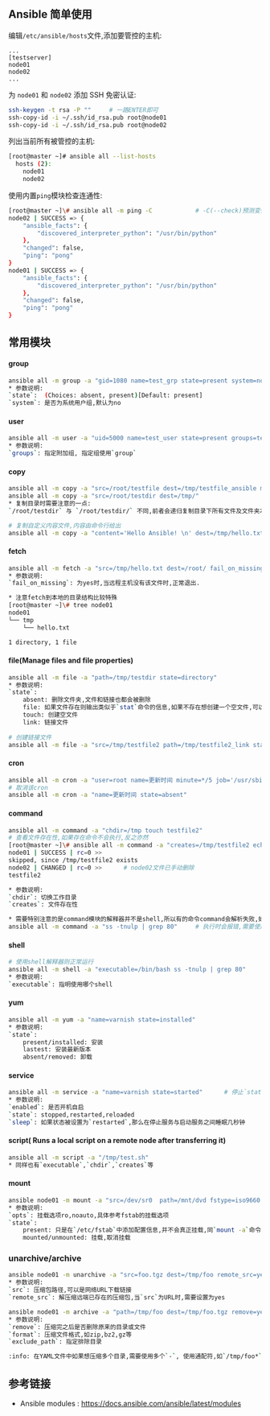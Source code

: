 ## Ansible 简单使用

编辑`/etc/ansible/hosts`文件,添加要管控的主机:

```config
...
[testserver]
node01
node02
...
```

为 `node01` 和 `node02` 添加 SSH 免密认证:

```bash
ssh-keygen -t rsa -P ""		# 一路ENTER即可
ssh-copy-id -i ~/.ssh/id_rsa.pub root@node01
ssh-copy-id -i ~/.ssh/id_rsa.pub root@node02
```

列出当前所有被管控的主机:

```bash
[root@master ~]# ansible all --list-hosts
  hosts (2):
    node01
    node02
```

使用内置`ping`模块检查连通性:

```bash
[root@master ~]\# ansible all -m ping -C			# -C(--check)预测变化,并非真正执行
node02 | SUCCESS => {
    "ansible_facts": {
        "discovered_interpreter_python": "/usr/bin/python"
    },
    "changed": false,
    "ping": "pong"
}
node01 | SUCCESS => {
    "ansible_facts": {
        "discovered_interpreter_python": "/usr/bin/python"
    },
    "changed": false,
    "ping": "pong"
}
```

## 常用模块

#### group

```bash
ansible all -m group -a "gid=1080 name=test_grp state=present system=no"
* 参数说明:
`state`:  (Choices: absent, present)[Default: present]
`system`: 是否为系统用户组,默认为no
```

#### user

```bash
ansible all -m user -a "uid=5000 name=test_user state=present groups=test_grp shell=/usr/bin/sh"
* 参数说明:
`groups`: 指定附加组, 指定组使用`group`
```

#### copy

```bash
ansible all -m copy -a "src=/root/testfile dest=/tmp/testfile_ansible mode=600"
ansible all -m copy -a "src=/root/testdir dest=/tmp/"
* 复制目录时需要注意的一点:
`/root/testdir` 与 `/root/testdir/` 不同,前者会递归复制目录下所有文件及文件夹本身,后者只会复制文件夹里面的内容,不包含目录本身

# 复制自定义内容文件,内容由命令行给出
ansible all -m copy -a "content='Hello Ansible! \n' dest=/tmp/hello.txt owner=test_user group=test_grp force=yes"
```

#### fetch

```bash
ansible all -m fetch -a "src=/tmp/hello.txt dest=/root/ fail_on_missing=yes"
* 参数说明:
`fail_on_missing`: 为yes时,当远程主机没有该文件时,正常退出.

* 注意fetch到本地的目录结构比较特殊
[root@master ~]\# tree node01
node01
└── tmp
    └── hello.txt

1 directory, 1 file
```

#### file(Manage files and file properties)

```bash
ansible all -m file -a "path=/tmp/testdir state=directory"
* 参数说明:
`state`: 
	absent: 删除文件夹,文件和链接也都会被删除
	file: 如果文件存在则输出类似于`stat`命令的信息,如果不存在想创建一个空文件,可以使用touch或者copy和template模块
	touch: 创建空文件
	link: 链接文件
	
# 创建链接文件
ansible all -m file -a "src=/tmp/testfile2 path=/tmp/testfile2_link state=link"
```

#### cron

```bash
ansible all -m cron -a "user=root name=更新时间 minute=*/5 job='/usr/sbin/ntpdate 192.168.8.1 &> /dev/null'"
# 取消该cron
ansible all -m cron -a "name=更新时间 state=absent"
```

#### command

```bash
ansible all -m command -a "chdir=/tmp touch testfile2"
# 查看文件存在性,如果存在命令不会执行,反之亦然
[root@master ~]\# ansible all -m command -a "creates=/tmp/testfile2 echo testfile2"
node01 | SUCCESS | rc=0 >>
skipped, since /tmp/testfile2 exists
node02 | CHANGED | rc=0 >>		# node02文件已手动删除
testfile2

* 参数说明:
`chdir`: 切换工作目录
`creates`: 文件存在性

* 需要特别注意的是command模块的解释器并不是shell,所以有的命令command会解析失败,如下面的这个管道符
ansible all -m command -a "ss -tnulp | grep 80"		# 执行时会报错,需要使用下面的shell模块
```

#### shell

```bash
# 使用shell解释器则正常运行
ansible all -m shell -a "executable=/bin/bash ss -tnulp | grep 80"
* 参数说明:
`executable`: 指明使用哪个shell
```

#### yum

```bash
ansible all -m yum -a "name=varnish state=installed"
* 参数说明:
`state`:
	present/installed: 安装
	lastest: 安装最新版本
	absent/removed: 卸载
```

#### service

```bash
ansible all -m service -a "name=varnish state=started"		# 停止`state=stopped`
* 参数说明:
`enabled`: 是否开机自启
`state`: stopped,restarted,reloaded
`sleep`: 如果状态被设置为`restarted`,那么在停止服务与启动服务之间睡眠几秒钟
```

#### script( Runs a local script on a remote node after transferring it)

```bash
ansible all -m script -a "/tmp/test.sh"
* 同样也有`executable`,`chdir`,`creates`等
```

#### mount

```bash
ansible node01 -m mount -a "src=/dev/sr0  path=/mnt/dvd fstype=iso9660 state=present"
* 参数说明:
`opts`: 挂载选项ro,noauto,具体参考fstab的挂载选项
`state`:
	present: 只是在`/etc/fstab`中添加配置信息,并不会真正挂载,同`mount -a`命令
	mounted/unmounted: 挂载,取消挂载
```

### unarchive/archive

```bash
ansible node01 -m unarchive -a "src=foo.tgz dest=/tmp/foo remote_src=yes"
* 参数说明:
`src`: 压缩包路径,可以是网络URL下载链接
`remote_src`: 解压缩远端已存在的压缩包,当`src`为URL时,需要设置为yes

ansible node01 -m archive -a "path=/tmp/foo dest=/tmp/foo.tgz remove=yes"
* 参数说明:
`remove`: 压缩完之后是否删除原来的目录或文件
`format`: 压缩文件格式,如zip,bz2,gz等
`exclude_path`: 指定排除目录

:info: 在YAML文件中如果想压缩多个目录,需要使用多个`-`, 使用通配符,如`/tmp/foo*`时也需要使用`-`
```

## 参考链接

* Ansible modules : https://docs.ansible.com/ansible/latest/modules



